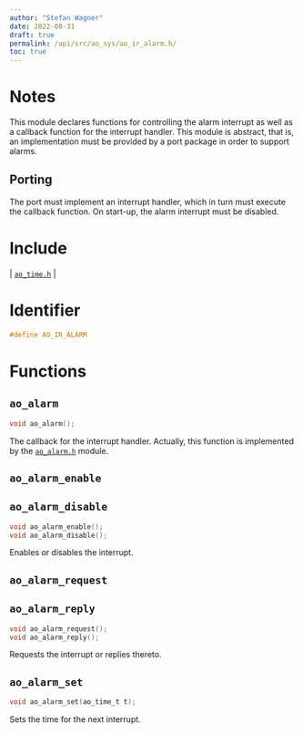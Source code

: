 ```yaml
---
author: "Stefan Wagner"
date: 2022-08-31
draft: true
permalink: /api/src/ao_sys/ao_ir_alarm.h/
toc: true
---
```


# Notes

This module declares functions for controlling the alarm interrupt as well as a callback function for the interrupt handler. This module is abstract, that is, an implementation must be provided by a port package in order to support alarms.

## Porting

The port must implement an interrupt handler, which in turn must execute the callback function. On start-up, the alarm interrupt must be disabled.

# Include

| [`ao_time.h`](ao_time.h.md) |

# Identifier

```c
#define AO_IR_ALARM
```

# Functions

## `ao_alarm`

```c
void ao_alarm();
```

The callback for the interrupt handler. Actually, this function is implemented by the [`ao_alarm.h`](ao_alarm.h.md) module.

## `ao_alarm_enable`
## `ao_alarm_disable`

```c
void ao_alarm_enable();
void ao_alarm_disable();
```

Enables or disables the interrupt.

## `ao_alarm_request`
## `ao_alarm_reply`

```c
void ao_alarm_request();
void ao_alarm_reply();
```

Requests the interrupt or replies thereto.

## `ao_alarm_set`

```c
void ao_alarm_set(ao_time_t t);
```

Sets the time for the next interrupt.
